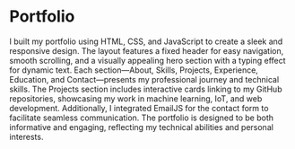 # Portfolio

I built my portfolio using HTML, CSS, and JavaScript to create a sleek and responsive design. The layout features a fixed header for easy navigation, smooth scrolling, and a visually appealing hero section with a typing effect for dynamic text. Each section—About, Skills, Projects, Experience, Education, and Contact—presents my professional journey and technical skills. The Projects section includes interactive cards linking to my GitHub repositories, showcasing my work in machine learning, IoT, and web development. Additionally, I integrated EmailJS for the contact form to facilitate seamless communication. The portfolio is designed to be both informative and engaging, reflecting my technical abilities and personal interests.
